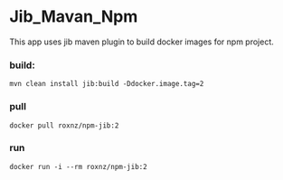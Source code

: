 # Jib_Mavan_Npm

This app uses jib maven plugin to build docker images for npm project.

### build:

`mvn clean install jib:build -Ddocker.image.tag=2`

### pull

`docker pull roxnz/npm-jib:2`

### run

`docker run -i --rm roxnz/npm-jib:2`
